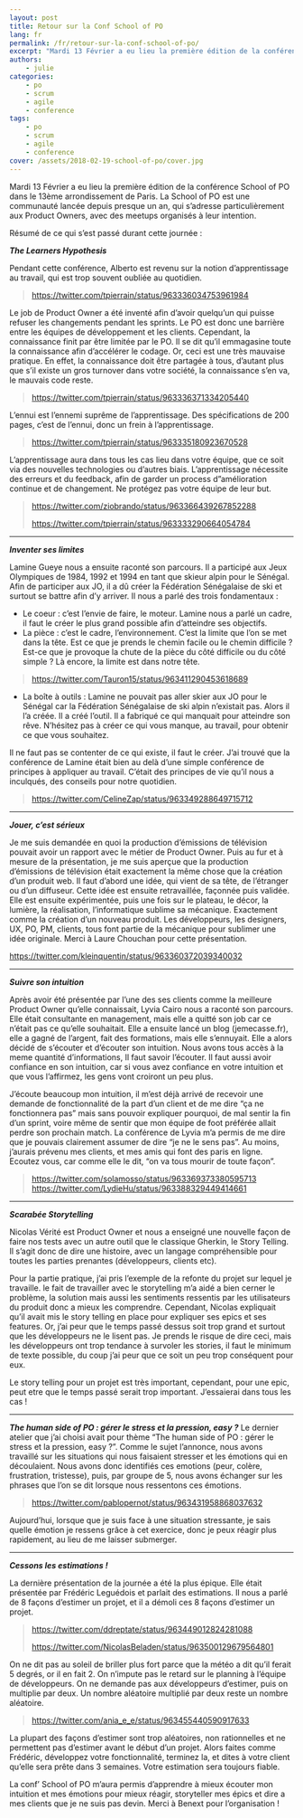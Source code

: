 ```yaml
---
layout: post
title: Retour sur la Conf School of PO
lang: fr
permalink: /fr/retour-sur-la-conf-school-of-po/
excerpt: "Mardi 13 Février a eu lieu la première édition de la conférence School of PO dans le 13ème arrondissement de Paris."
authors:
    - julie
categories:
    - po
    - scrum
    - agile
    - conference
tags:
    - po
    - scrum
    - agile
    - conference
cover: /assets/2018-02-19-school-of-po/cover.jpg
---
```


Mardi 13 Février a eu lieu la première édition de la conférence School of PO dans le 13ème arrondissement de Paris. 
La School of PO est une communauté lancée depuis presque un an, qui s’adresse particulièrement aux Product Owners, avec des meetups organisés à leur intention. 

Résumé de ce qui s’est passé durant cette journée : 


***The Learners Hypothesis*** 

Pendant cette conférence, Alberto est revenu sur la notion d’apprentissage au travail, qui est trop souvent oubliée au quotidien. 

> https://twitter.com/tpierrain/status/963336034753961984

Le job de Product Owner a été inventé afin d’avoir quelqu’un qui puisse refuser les changements pendant les sprints. Le PO est donc une barrière entre les équipes de développement et les clients. Cependant, la connaissance finit par être limitée par le PO. Il se dit qu’il emmagasine toute la connaissance afin d’accélérer le codage. Or, ceci est une très mauvaise pratique. En effet, la connaissance doit être partagée à tous, d’autant plus que s’il existe un gros turnover dans votre société, la connaissance s’en va, le mauvais code reste. 

> https://twitter.com/tpierrain/status/963336371334205440

L’ennui est l’ennemi suprême de l’apprentissage. Des spécifications de 200 pages, c’est de l’ennui, donc un frein à l’apprentissage. 

> https://twitter.com/tpierrain/status/963335180923670528

L’apprentissage aura dans tous les cas lieu dans votre équipe, que ce soit via des nouvelles technologies ou d’autres biais. 
L’apprentissage nécessite des erreurs et du feedback, afin de garder un process d”amélioration continue et de changement. Ne protégez pas votre équipe de leur but. 

> https://twitter.com/ziobrando/status/963366439267852288
> 
> https://twitter.com/tpierrain/status/963333290664054784


----------


***Inventer ses limites*** 

Lamine Gueye nous a ensuite raconté son parcours. Il a participé aux Jeux Olympiques de 1984, 1992 et 1994 en tant que skieur alpin pour le Sénégal. Afin de participer aux JO, il a dû créer la Fédération Sénégalaise de ski et surtout se battre afin d’y arriver. Il nous a parlé des trois fondamentaux : 
- Le coeur :  c’est l’envie de faire, le moteur. Lamine nous a parlé un cadre, il faut le créer le plus grand possible afin d’atteindre ses objectifs. 
- La pièce : c’est le cadre, l’environnement. C’est la limite que l’on se met dans la tête. Est ce que je prends le chemin facile ou le chemin difficile ? Est-ce que je provoque la chute de la pièce du côté difficile ou du côté simple ? Là encore, la limite est dans notre tête. 

> https://twitter.com/Tauron15/status/963411290453618689

- La boîte à outils : Lamine ne pouvait pas aller skier aux JO pour le Sénégal car la Fédération Sénégalaise de ski alpin n’existait pas. Alors il l’a créée. Il a créé l’outil. Il a fabriqué ce qui manquait pour atteindre son rêve. N’hésitez pas à créer ce qui vous manque, au travail, pour obtenir ce que vous souhaitez. 

Il ne faut pas se contenter de ce qui existe, il faut le créer. 
J’ai trouvé que la conférence de Lamine était bien au delà d’une simple conférence de principes à appliquer au travail. C’était des principes de vie qu’il nous a inculqués, des conseils pour notre quotidien. 

> https://twitter.com/CelineZap/status/963349288649715712


----------


***Jouer, c’est sérieux*** 

Je me suis demandée en quoi la production d’émissions de télévision pouvait avoir un rapport avec le métier de Product Owner. Puis au fur et à mesure de la présentation, je me suis aperçue que la production d’émissions de télévision était exactement la même chose que la création d’un produit web. Il faut d’abord une idée, qui vient de sa tête, de l’étranger ou d’un diffuseur. Cette idée est ensuite retravaillée, façonnée puis validée. Elle est ensuite expérimentée, puis une fois sur le plateau, le décor, la lumière, la réalisation, l’informatique sublime sa mécanique. Exactement comme la création d’un nouveau produit. Les développeurs, les designers, UX, PO, PM, clients, tous font partie de la mécanique pour sublimer une idée originale. Merci à Laure Chouchan pour cette présentation. 


https://twitter.com/kleinquentin/status/963360372039340032


----------


***Suivre son intuition*** 

Après avoir été présentée par l’une des ses clients comme la meilleure Product Owner qu’elle connaissait, Lyvia Cairo nous a raconté son parcours. Elle était consultante en management, mais elle a quitté son job car ce n’était pas ce qu’elle souhaitait. Elle a ensuite lancé un blog (jemecasse.fr), elle a gagné de l’argent, fait des formations, mais elle s’ennuyait. 
Elle a alors décidé de s’écouter et d’écouter son intuition. 
Nous avons tous accès à la meme quantité d’informations, Il faut savoir l’écouter. Il faut aussi avoir confiance en son intuition, car si vous avez confiance en votre intuition et que vous l’affirmez, les gens vont croiront un peu plus. 

J’écoute beaucoup mon intuition, il m’est déjà arrivé de recevoir une demande de fonctionnalité de la part d’un client et de me dire “ça ne fonctionnera pas” mais sans pouvoir expliquer pourquoi, de mal sentir la fin d’un sprint, voire même de sentir que mon équipe de foot préférée allait perdre son prochain match. La conférence de Lyvia m’a permis de me dire que je pouvais clairement assumer de dire “je ne le sens pas”. Au moins, j’aurais prévenu mes clients, et mes amis qui font des paris en ligne.
Ecoutez vous, car comme elle le dit, “on va tous mourir de toute façon”.

> https://twitter.com/solamosso/status/963369373380595713
> https://twitter.com/LydieHu/status/963388329449414661


----------


***Scarabée Storytelling*** 

Nicolas Vérité est Product Owner et  nous a enseigné une nouvelle façon de faire nos tests avec un autre outil que le classique Gherkin, le Story Telling. Il s’agit donc de dire une histoire, avec un langage compréhensible pour toutes les parties prenantes (développeurs, clients etc). 


Pour la partie pratique, j’ai pris l’exemple de la refonte du projet sur lequel je travaille. le fait de travailler avec le storytelling m’a aidé a bien cerner le problème, la solution mais aussi les sentiments ressentis par les utilisateurs du produit donc a mieux les comprendre. 
Cependant, Nicolas expliquait qu’il avait mis le story telling en place pour expliquer ses epics et ses features. Or, j’ai peur que le temps passé dessus soit trop grand et surtout que les développeurs ne le lisent pas. Je prends le risque de dire ceci, mais les développeurs ont trop tendance à survoler les stories, il faut le minimum de texte possible, du coup j’ai peur que ce soit un peu trop conséquent pour eux.

Le story telling pour un projet est très important, cependant, pour une epic, peut etre que le temps passé serait trop important. J’essaierai dans tous les cas !


----------


***The human side of PO : gérer le stress et la pression, easy ?***
Le dernier atelier que j’ai choisi avait pour thème “The human side of PO : gérer le stress et la pression, easy ?”. Comme le sujet l’annonce, nous avons travaillé sur les situations qui nous faisaient stresser et les émotions qui en découlaient. Nous avons donc identifiés ces emotions (peur, colère, frustration, tristesse), puis, par groupe de 5, nous avons échanger sur les phrases que l’on se dit lorsque nous ressentons ces émotions.

> https://twitter.com/pablopernot/status/963431958868037632

Aujourd’hui, lorsque que je suis face à une situation stressante, je sais quelle émotion je ressens grâce à cet exercice, donc je peux réagir plus rapidement, au lieu de me laisser submerger.  


----------


***Cessons les estimations !***  

La dernière présentation de la journée a été la plus épique. Elle était présentée par Frédéric Leguédois et parlait des estimations. Il nous a parlé de 8 façons d’estimer un projet, et il a démoli  ces 8 façons d’estimer un projet. 

> https://twitter.com/ddreptate/status/963449012824281088
> 
> https://twitter.com/NicolasBeladen/status/963500129679564801

On ne dit pas au soleil de briller plus fort parce que la météo a dit qu’il ferait 5 degrés, or il en fait 2. 
On n’impute pas le retard sur le planning à l’équipe de développeurs. 
On ne demande pas aux développeurs d’estimer, puis on multiplie par deux. Un nombre aléatoire multiplié par deux reste un nombre aléatoire. 

> https://twitter.com/ania_e_e/status/963455440590917633

La plupart des façons d’estimer sont trop aléatoires, non rationnelles et ne permettent pas d’estimer avant le début d’un projet. Alors faites comme Frédéric, développez votre fonctionnalité, terminez la, et dites à votre client qu’elle sera prête dans 3 semaines. Votre estimation sera toujours fiable. 


La conf’ School of PO m’aura permis d’apprendre à mieux écouter mon intuition et mes émotions pour mieux réagir, storyteller mes épics et dire a mes clients que je ne suis pas devin. Merci à Benext pour l’organisation ! 
